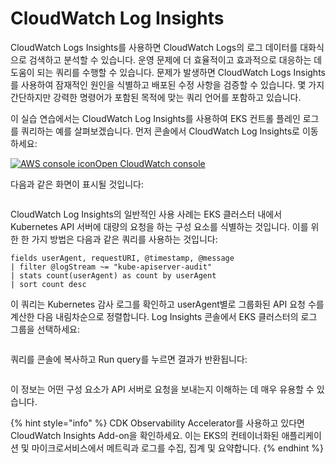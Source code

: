 # CloudWatch Log Insights

CloudWatch Logs Insights를 사용하면 CloudWatch Logs의 로그 데이터를 대화식으로 검색하고 분석할 수 있습니다. 운영 문제에 더 효율적이고 효과적으로 대응하는 데 도움이 되는 쿼리를 수행할 수 있습니다. 문제가 발생하면 CloudWatch Logs Insights를 사용하여 잠재적인 원인을 식별하고 배포된 수정 사항을 검증할 수 있습니다. 몇 가지 간단하지만 강력한 명령어가 포함된 목적에 맞는 쿼리 언어를 포함하고 있습니다.

이 실습 연습에서는 CloudWatch Log Insights를 사용하여 EKS 컨트롤 플레인 로그를 쿼리하는 예를 살펴보겠습니다. 먼저 콘솔에서 CloudWatch Log Insights로 이동하세요:

[![AWS console icon](https://eksworkshop.com/img/services/cloudwatch.png)Open CloudWatch console](https://console.aws.amazon.com/cloudwatch/home#logsV2:logs-insights)

다음과 같은 화면이 표시될 것입니다:

<figure><img src="https://eksworkshop.com/assets/images/log-insights-initial-ff979b3cbb41895c0bcb02e6596bffc3.webp" alt=""><figcaption></figcaption></figure>



CloudWatch Log Insights의 일반적인 사용 사례는 EKS 클러스터 내에서 Kubernetes API 서버에 대량의 요청을 하는 구성 요소를 식별하는 것입니다. 이를 위한 한 가지 방법은 다음과 같은 쿼리를 사용하는 것입니다:

```
fields userAgent, requestURI, @timestamp, @message
| filter @logStream ~= "kube-apiserver-audit"
| stats count(userAgent) as count by userAgent
| sort count desc
```

이 쿼리는 Kubernetes 감사 로그를 확인하고 userAgent별로 그룹화된 API 요청 수를 계산한 다음 내림차순으로 정렬합니다. Log Insights 콘솔에서 EKS 클러스터의 로그 그룹을 선택하세요:

<figure><img src="https://eksworkshop.com/assets/images/log-insights-group-9cb399c8f207380f3cddf804fc2bb1c3.webp" alt=""><figcaption></figcaption></figure>

쿼리를 콘솔에 복사하고 Run query를 누르면 결과가 반환됩니다:

<figure><img src="https://eksworkshop.com/assets/images/log-insights-query-0f27bcbf54ebeb338e341d2a00dbf76c.webp" alt=""><figcaption></figcaption></figure>

이 정보는 어떤 구성 요소가 API 서버로 요청을 보내는지 이해하는 데 매우 유용할 수 있습니다.

{% hint style="info" %}
CDK Observability Accelerator를 사용하고 있다면 CloudWatch Insights Add-on을 확인하세요. 이는 EKS의 컨테이너화된 애플리케이션 및 마이크로서비스에서 메트릭과 로그를 수집, 집계 및 요약합니다.
{% endhint %}


